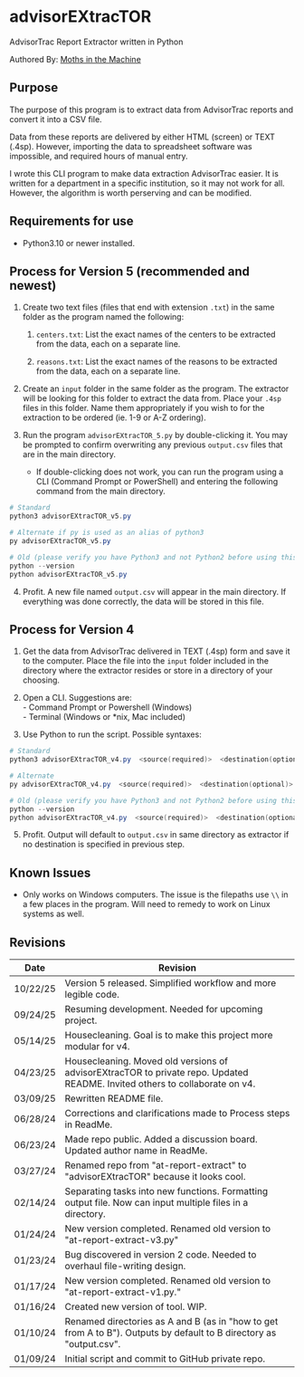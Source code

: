 # advisorEXtracTOR

AdvisorTrac Report Extractor written in Python

Authored By: [Moths in the Machine](https://github.com/mothsinthemachine)

## Purpose

The purpose of this program is to extract data from AdvisorTrac reports and convert it into a CSV file.

Data from these reports are delivered by either HTML (screen) or TEXT (.4sp). However, importing the data to spreadsheet software was impossible, and required hours of manual entry.

I wrote this CLI program to make data extraction AdvisorTrac easier. It is written for a department in a specific institution, so it may not work for all. However, the algorithm is worth perserving and can be modified.

## Requirements for use

- Python3.10 or newer installed.

## Process for Version 5 (recommended and newest)

1. Create two text files (files that end with extension `.txt`) in the same folder as the program named the following:

	1. `centers.txt`: List the exact names of the centers to be extracted from the data, each on a separate line.

	2. `reasons.txt`: List the exact names of the reasons to be extracted from the data, each on a separate line.

2. Create an `input` folder in the same folder as the program. The extractor will be looking for this folder to extract the data from. Place your `.4sp` files in this folder. Name them appropriately if you wish to for the extraction to be ordered (ie. 1-9 or A-Z ordering).

3. Run the program `advisorEXtracTOR_5.py` by double-clicking it. You may be prompted to confirm overwriting any previous `output.csv` files that are in the main directory.

	- If double-clicking does not work, you can run the program using a CLI (Command Prompt or PowerShell) and entering the following command from the main directory.

```PowerShell
# Standard
python3 advisorEXtracTOR_v5.py

# Alternate if py is used as an alias of python3
py advisorEXtracTOR_v5.py

# Old (please verify you have Python3 and not Python2 before using this style)
python --version
python advisorEXtracTOR_v5.py
```

4. Profit. A new file named `output.csv` will appear in the main directory. If everything was done correctly, the data will be stored in this file.

## Process for Version 4

1. Get the data from AdvisorTrac delivered in TEXT (.4sp) form and save it to the computer. Place the file into the `input` folder included in the directory where the extractor resides or store in a directory of your choosing.

2. Open a CLI. Suggestions are:
	<br>- Command Prompt or Powershell (Windows)
	<br>- Terminal (Windows or *nix, Mac included)

4.	Use Python to run the script. Possible syntaxes:

```Powershell
# Standard
python3 advisorEXtracTOR_v4.py  <source(required)>  <destination(optional)>

# Alternate
py advisorEXtracTOR_v4.py  <source(required)>  <destination(optional)>

# Old (please verify you have Python3 and not Python2 before using this style)
python --version
python advisorEXtracTOR_v4.py  <source(required)>  <destination(optional)>
```

5.	Profit. Output will default to `output.csv` in same directory as extractor if no destination is specified in previous step.

## Known Issues

- Only works on Windows computers. The issue is the filepaths use `\\` in a few places in the program. Will need to remedy to work on Linux systems as well.

## Revisions

| Date | Revision |
| --- | --- |
| 10/22/25 | Version 5 released. Simplified workflow and more legible code. |
| 09/24/25 | Resuming development. Needed for upcoming project. |
| 05/14/25 | Housecleaning. Goal is to make this project more modular for v4. |
| 04/23/25 | Housecleaning. Moved old versions of advisorEXtracTOR to private repo. Updated README. Invited others to collaborate on v4. |
| 03/09/25 | Rewritten README file. |
| 06/28/24 | Corrections and clarifications made to Process steps in ReadMe. |
| 06/23/24 | Made repo public. Added a discussion board. Updated author name in ReadMe. |
| 03/27/24 | Renamed repo from "at-report-extract" to "advisorEXtracTOR" because it looks cool. |
| 02/14/24 | Separating tasks into new functions. Formatting output file. Now can input multiple files in a directory. |
| 01/24/24 | New version completed. Renamed old version to "at-report-extract-v3.py" | 
| 01/23/24 | Bug discovered in version 2 code. Needed to overhaul file-writing design. |
| 01/17/24 | New version completed. Renamed old version to "at-report-extract-v1.py." |
| 01/16/24 | Created new version of tool. WIP. |
| 01/10/24 | Renamed directories as A and B (as in "how to get from A to B"). Outputs by default to B directory as "output.csv". |
| 01/09/24 | Initial script and commit to GitHub private repo. |

